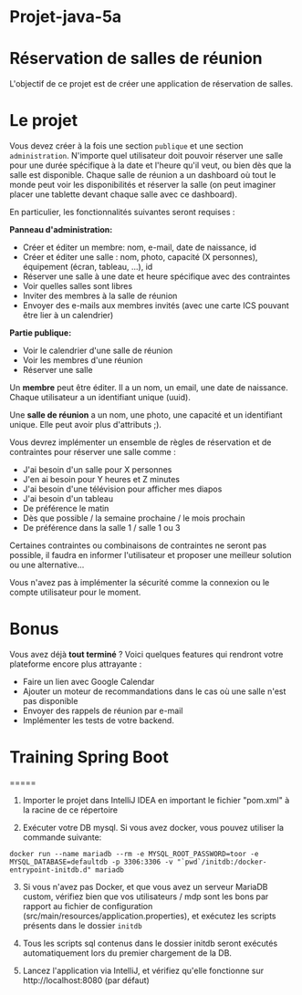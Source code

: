 # Projet-java-5a

Réservation de salles de réunion
===========
L'objectif de ce projet est de créer une application de réservation de salles. 
# Le projet 
Vous devez créer à la fois une section `publique` et une section `administration`.
N'importe quel utilisateur doit pouvoir réserver une salle pour une durée spécifique à la date et l'heure qu'il veut, ou bien dès que la salle est disponible. 
Chaque salle de réunion a un dashboard où tout le monde peut voir les disponibilités et réserver la salle (on peut imaginer placer une tablette devant chaque salle avec ce dashboard).

En particulier, les fonctionnalités suivantes seront requises :

**Panneau d'administration:**
  * Créer et éditer un membre: nom, e-mail, date de naissance, id
  * Créer et éditer une salle : nom, photo, capacité (X personnes), équipement (écran, tableau, ...), id
  * Réserver une salle à une date et heure spécifique avec des contraintes
  * Voir quelles salles sont libres
  * Inviter des membres à la salle de réunion
  * Envoyer des e-mails aux membres invités (avec une carte ICS pouvant être lier à un calendrier)

**Partie publique:**
  * Voir le calendrier d'une salle de réunion
  * Voir les membres d'une réunion
  * Réserver une salle

Un **membre** peut être éditer. Il a un nom, un email, une date de naissance. Chaque utilisateur a un identifiant unique (uuid). 

Une **salle de réunion** a un nom, une photo, une capacité et un identifiant unique. Elle peut avoir plus d'attributs ;).

Vous devrez implémenter un ensemble de règles de réservation et de contraintes pour réserver une salle comme : 
 - J'ai besoin d'un salle pour X personnes
 - J'en ai besoin pour Y heures et Z minutes
 - J'ai besoin d'une télévision pour afficher mes diapos
 - J'ai besoin d'un tableau
 - De préférence le matin
 - Dès que possible / la semaine prochaine / le mois prochain
 - De préférence dans la salle 1 / salle 1 ou 3

Certaines contraintes ou combinaisons de contraintes ne seront pas possible, il faudra en informer l'utilisateur et proposer une meilleur solution ou une alternative...

Vous n'avez pas à implémenter la sécurité comme la connexion ou le compte utilisateur pour le moment.

# Bonus
Vous avez déjà **tout terminé** ?
Voici quelques features qui rendront votre plateforme encore plus attrayante :

 * Faire un lien avec Google Calendar
 * Ajouter un moteur de recommandations dans le cas où une salle n'est pas disponible
 * Envoyer des rappels de réunion par e-mail 
 * Implémenter les tests de votre backend. 



# Training Spring Boot
=====

1. Importer le projet dans IntelliJ IDEA en important le fichier "pom.xml" à la racine de ce répertoire

2. Exécuter votre DB mysql. Si vous avez docker, vous pouvez utiliser la commande suivante:
```
docker run --name mariadb --rm -e MYSQL_ROOT_PASSWORD=toor -e MYSQL_DATABASE=defaultdb -p 3306:3306 -v "`pwd`/initdb:/docker-entrypoint-initdb.d" mariadb
```

3. Si vous n'avez pas Docker, et que vous avez un serveur MariaDB custom, vérifiez bien que vos utilisateurs / mdp sont les bons par rapport au fichier de configuration (src/main/resources/application.properties), et exécutez les scripts présents dans le dossier `initdb`

4. Tous les scripts sql contenus dans le dossier initdb seront exécutés automatiquement lors du premier chargement de la DB.

5. Lancez l'application via IntelliJ, et vérifiez qu'elle fonctionne sur http://localhost:8080 (par défaut)